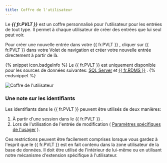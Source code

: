 ```yaml
---
title: Coffre de l'utilisateur
---
```

Le ***{{ fr.PVLT }}*** est un coffre personnalisé pour l'utilisateur pour les entrées de tout type. Il permet à chaque utilisateur de créer des entrées que lui seul peut voir.  

Pour créer une nouvelle entrée dans votre {{ fr.PVLT }} , cliquer sur {{ fr.PVLT }} dans votre Volet de navigation et créer votre nouvelle entrée directement à partir de là.  

{% snippet icon.badgeInfo %} 
Le {{ fr.PVLT }} est uniquement disponible pour les sources de données suivantes: [SQL Server](/fr/rdm/mac/data-sources/data-sources-types/advanced-data-sources/microsoft-sql-server/) et [{{ fr.RDMS }}](/fr/rdm/mac/data-sources/data-sources-types/advanced-data-sources/server/) . 
{% endsnippet %}
 
![Coffre de l'utilisateur](https://webdevolutions.azureedge.net/docs/fr/rdm/mac/clip4416.png) 

### Une note sur les identifiants 

Les identifiants dans le {{ fr.PVLT }} peuvent être utilisés de deux manières:  

1. À partir d'une session dans le {{ fr.PVLT }} . 
1. Lors de l'utilisation de l'entrée de modification ( [Paramètres spécifiques de l'usager](/fr/rdm/mac/commands/edit/setting-overrides/user-specific-settings/) ). 

Ces restrictions peuvent être facilement comprises lorsque vous gardez à l'esprit que le {{ fr.PVLT }} est en fait contenu dans la zone utilisateur de la base de données. Il doit être utilisé de l'intérieur de lui-même ou en utilisant notre mécanisme d'extension spécifique à l'utilisateur. 


